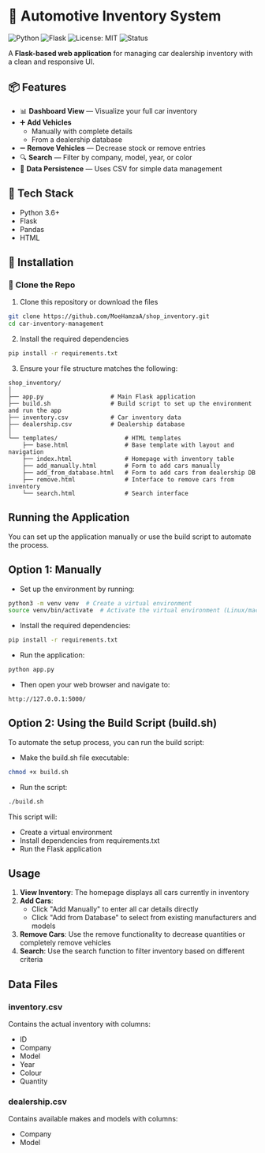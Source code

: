 # 🚗 Automotive Inventory System
![Python](https://img.shields.io/badge/Python-3.6%2B-blue)
![Flask](https://img.shields.io/badge/Flask-2.0+-green)
![License: MIT](https://img.shields.io/badge/License-MIT-yellow.svg)
![Status](https://img.shields.io/badge/status-active-brightgreen)


A **Flask-based web application** for managing car dealership inventory with a clean and responsive UI.

## 📦 Features

- 📊 **Dashboard View** — Visualize your full car inventory
- ➕ **Add Vehicles**
  - Manually with complete details
  - From a dealership database
- ➖ **Remove Vehicles** — Decrease stock or remove entries
- 🔍 **Search** — Filter by company, model, year, or color
- 💾 **Data Persistence** — Uses CSV for simple data management

## 🧰 Tech Stack

- Python 3.6+
- Flask
- Pandas
- HTML

## 🚀 Installation
### 🔁 Clone the Repo

1. Clone this repository or download the files
```bash
git clone https://github.com/MoeHamzaA/shop_inventory.git
cd car-inventory-management
```

2. Install the required dependencies
```bash
pip install -r requirements.txt

```

3. Ensure your file structure matches the following:
```
shop_inventory/
│
├── app.py                   # Main Flask application
├── build.sh                 # Build script to set up the environment and run the app
├── inventory.csv            # Car inventory data
├── dealership.csv           # Dealership database
│
└── templates/                   # HTML templates
    ├── base.html                # Base template with layout and navigation
    ├── index.html               # Homepage with inventory table
    ├── add_manually.html        # Form to add cars manually
    ├── add_from_database.html   # Form to add cars from dealership DB
    ├── remove.html              # Interface to remove cars from inventory
    └── search.html              # Search interface
```

## Running the Application
You can set up the application manually or use the build script to automate the process.
## Option 1: Manually
- Set up the environment by running:
```bash
python3 -m venv venv  # Create a virtual environment
source venv/bin/activate  # Activate the virtual environment (Linux/macOS)
```
- Install the required dependencies:
```bash
pip install -r requirements.txt
```
- Run the application:
```bash
python app.py
```
- Then open your web browser and navigate to:
```
http://127.0.0.1:5000/
```
## Option 2: Using the Build Script (build.sh)
To automate the setup process, you can run the build script:
- Make the build.sh file executable:
```bash
chmod +x build.sh
```
- Run the script:
```bash
./build.sh
``` 
This script will:
- Create a virtual environment
- Install dependencies from requirements.txt
- Run the Flask application

## Usage

1. **View Inventory**: The homepage displays all cars currently in inventory
2. **Add Cars**:
   - Click "Add Manually" to enter all car details directly
   - Click "Add from Database" to select from existing manufacturers and models
3. **Remove Cars**: Use the remove functionality to decrease quantities or completely remove vehicles
4. **Search**: Use the search function to filter inventory based on different criteria

## Data Files

### inventory.csv
Contains the actual inventory with columns:
- ID
- Company
- Model
- Year
- Colour
- Quantity

### dealership.csv
Contains available makes and models with columns:
- Company
- Model


